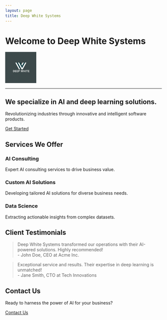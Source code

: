 ```yaml
---
layout: page 
title: Deep White Systems
---
```

# Welcome to Deep White Systems

<!-- Adjust the size of the logo using HTML -->
<img src="/DeepWhitelogo.png" alt="Deep White Systems Logo" width="100" height="auto">


---


## We specialize in AI and deep learning solutions.

<div class="hero">
  <p>Revolutionizing industries through innovative and intelligent software products.</p>
  <a href="/contact/" class="btn-primary">Get Started</a>
</div>

## Services We Offer

<div class="services">
  <div class="service-item">
    <i class="fas fa-cogs"></i>
    <h3>AI Consulting</h3>
    <p>Expert AI consulting services to drive business value.</p>
  </div>

  <div class="service-item">
    <i class="fas fa-eye"></i>
    <h3>Custom AI Solutions</h3>
    <p>Developing tailored AI solutions for diverse business needs.</p>
  </div>

  <div class="service-item">
    <i class="fas fa-chart-line"></i>
    <h3>Data Science</h3>
    <p>Extracting actionable insights from complex datasets.</p>
  </div>
</div>

## Client Testimonials

<div class="testimonials">
  <blockquote>
    Deep White Systems transformed our operations with their AI-powered solutions. Highly recommended!
    <footer>- John Doe, CEO at Acme Inc.</footer>
  </blockquote>

  <blockquote>
    Exceptional service and results. Their expertise in deep learning is unmatched!
    <footer>- Jane Smith, CTO at Tech Innovations</footer>
  </blockquote>
</div>

## Contact Us

<div class="contact">
  <p>Ready to harness the power of AI for your business?</p>
  <a href="/contact/" class="btn-secondary">Contact Us</a>
</div>
